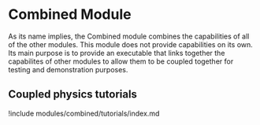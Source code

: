 # Combined Module

As its name implies, the Combined module combines the capabilities of all of the
other modules. This module does not provide capabilities on its own. Its main
purpose is to provide an executable that links together the capabilites of other
modules to allow them to be coupled together for testing and demonstration purposes.

## Coupled physics tutorials

!include modules/combined/tutorials/index.md
